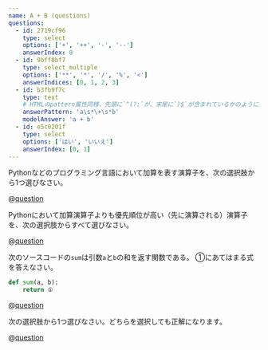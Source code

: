 ```yaml
---
name: A + B (questions)
questions:
  - id: 2719cf96
    type: select
    options: ['+', '++', '-', '--']
    answerIndex: 0
  - id: 9bff0bf7
    type: select_multiple
    options: ['**', '*', '/', '%', '<']
    answerIndices: [0, 1, 2, 3]
  - id: b3fb9f7c
    type: text
    # HTMLのpattern属性同様、先頭に`^(?:`が、末尾に`)$`が含まれているかのように扱われる。
    answerPattern: 'a\s*\+\s*b'
    modelAnswer: 'a + b'
  - id: e5c0201f
    type: select
    options: ['はい', 'いいえ']
    answerIndex: [0, 1]
---
```


Pythonなどのプログラミング言語において加算を表す演算子を、次の選択肢から1つ選びなさい。

@[question](2719cf96)

Pythonにおいて加算演算子よりも優先順位が高い（先に演算される）演算子を、次の選択肢からすべて選びなさい。

@[question](9bff0bf7)

次のソースコードの`sum`は引数`a`と`b`の和を返す関数である。
①にあてはまる式を答えなさい。

```py
def sum(a, b):
    return ①
```

@[question](b3fb9f7c)

次の選択肢から1つ選びなさい。どちらを選択しても正解になります。

@[question](e5c0201f)
